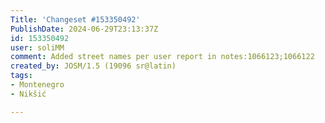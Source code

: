 ```yaml
---
Title: 'Changeset #153350492'
PublishDate: 2024-06-29T23:13:37Z
id: 153350492
user: soliMM
comment: Added street names per user report in notes:1066123;1066122
created_by: JOSM/1.5 (19096 sr@latin)
tags:
- Montenegro
- Nikšić

---
```

